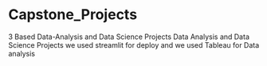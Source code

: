 # Capstone_Projects
3 Based Data-Analysis and Data Science Projects
Data Analysis and Data Science Projects we used streamlit for deploy and we used Tableau for Data analysis 
